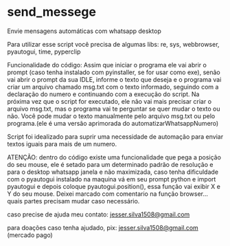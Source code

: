 # send_messege
Envie mensagens automáticas com whatsapp desktop


Para utilizar esse script você precisa de algumas libs: re, sys, webbrowser, pyautogui, time, pyperclip

Funcionalidade do código:
         Assim que iniciar o programa ele vai abrir o prompt (caso tenha instalado com pyinstaller, se for usar como exe), senão vai abrir o prompt da sua IDLE, informe o texto que deseja e o programa vai criar um arquivo chamado msg.txt com o texto informado, seguindo com a declaração do numero e continuando com a execução do script. Na próxima vez que o script for executado, ele não vai mais precisar criar o arquivo msg.txt, mas o programa vai te perguntar se quer mudar o texto ou não. Você pode mudar o texto manualmente pelo arquivo msg.txt ou pelo programa.(ele é uma versão aprimorada do automatizarWhatsappNumero) 

Script foi idealizado para suprir uma necessidade de automação para enviar textos iguais para mais de um numero.

ATENÇÃO:
        dentro do código existe uma funcionalidade que pega a posição do seu mouse, ele é setado para um determinado padrão de resolução e para o desktop whatsapp janela
e não maximizada, caso tenha dificuldade com o pyautogui instalado na maquina vá em seu prompt python e import pyautogui e depois coloque pyautogui.position(), essa função vai exibir X e Y do seu mouse. Deixei marcado com comentario na função browser... quais partes precisam mudar caso necessário.

caso precise de ajuda meu contato: jesser.silva1508@gmail.com

para doações caso tenha ajudado, pix: jesser.silva1508@gmail.com (mercado pago)



 
